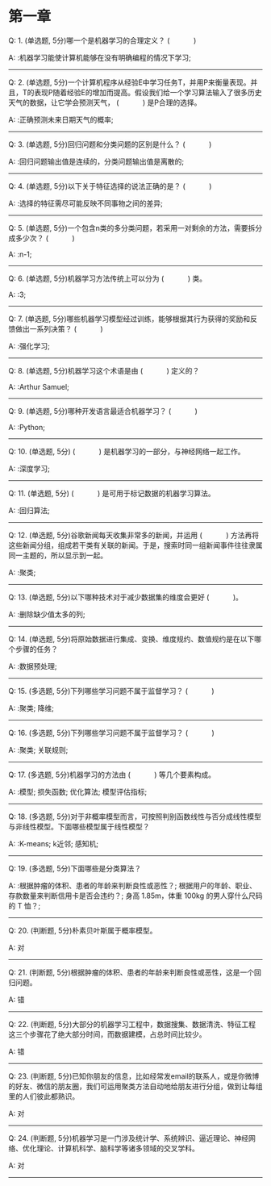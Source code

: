 # 第一章

Q: 1. (单选题, 5分)‏哪一个是机器学习的合理定义？ (            )

A: :机器学习能使计算机能够在没有明确编程的情况下学习;

------
Q: 2. (单选题, 5分)一个计算机程序从经验E中学习任务T，并用P来衡量表现。并且，T的表现P随着经验E的增加而提高。假设我们给一个学习算法输入了很多历史天气的数据，让它学会预测‏天气， (            ) 是P合理的选择。

A: :正确预测未来日期天气的概率;

------
Q: 3. (单选题, 5分)‌回归问题和分类问题的区别是什么？​ (            )

A: :回归问题输出值是连续的，分类问题输出值是离散的;

------
Q: 4. (单选题, 5分)‏以下关于特征选择的说法正确的是？​ (            )

A: :选择的特征需尽可能反映不同事物之间的差异;

------
Q: 5. (单选题, 5分)‏一个包含n类的多分类问题，若采用一对剩余的方法，需要拆分成多少次？ (            )

A: :n-1;

------
Q: 6. (单选题, 5分)​机器学习方法传统上可以分为 (            ) 类。

A: :3;

------
Q: 7. (单选题, 5分)‌哪些机器学习模型经过训练，能够根据其行为获得的奖励和反馈做出一系列决策？ (            )

A: :强化学习;

------
Q: 8. (单选题, 5分)‍机器学习这个术语是由 (            ) 定义的？

A: :Arthur Samuel;

------
Q: 9. (单选题, 5分)​哪种开发语言最适合机器学习？ (            ) ​

A: :Python;

------
Q: 10. (单选题, 5分)​ (            ) 是机器学习的一部分，与神经网络一起工作。​

A: :深度学习;

------
Q: 11. (单选题, 5分)‍ (            ) 是可用于标记数据的机器学习算法。​

A: :回归算法;

------
Q: 12. (单选题, 5分)‍谷歌新闻每天收集非常多的新闻，并运用 (            ) 方法再将这些新闻分组，组成若干类有关联的新闻。于是，搜索时同一组新闻事件往往隶属同一主题的，所以显示到一起。‏

A: :聚类;

------
Q: 13. (单选题, 5分)以下哪种技术对于减少数据集的维度会更好 (            )。

A: :删除缺少值太多的列;

------
Q: 14. (单选题, 5分)将原始数据进行集成、变换、维度规约、数值规约是在以下哪个步骤的任务？

A: :数据预处理;

------
Q: 15. (多选题, 5分)下列哪些学习问题不属于监督学习？ (            )

A: :聚类; 降维;

------
Q: 16. (多选题, 5分)‏‍下列哪些学习问题不属于监督学习？ (            ) ​

A: :聚类; 关联规则;

------
Q: 17. (多选题, 5分)‎机器学习的方法由 (            ) 等几个要素构成。

A: :模型; 损失函数; 优化算法; 模型评估指标;

------
Q: 18. (多选题, 5分)‌对于非概率模型而言，可按照判别函数线性与否分成线性模型与非线性模型。下面哪些模型属于线性模型？‏

A: :K-means; k近邻; 感知机;

------
Q: 19. (多选题, 5分)‎下面哪些是分类算法？

A: :根据肿瘤的体积、患者的年龄来判断良性或恶性？; 根据用户的年龄、职业、存款数量来判断信用卡是否会违约？; 身高 1.85m，体重 100kg 的男人穿什么尺码的 T 恤？;

------
Q: 20. (判断题, 5分)‎朴素贝叶斯属于概率模型。‎

A: 对

------
Q: 21. (判断题, 5分)‌根据肿瘤的体积、患者的年龄来判断良性或恶性，这是一个回归问题。

A: 错

------
Q: 22. (判断题, 5分)大部分的机器学习工程中，数据搜集、数据清洗、特征工程这三个步骤花了绝大部分时间，而数据建模，占总时间比较少。

A: 错

------
Q: 23. (判断题, 5分)‎已知你朋友的信息，比如经常发email的联系人，或是你微博的好友、微信的朋友圈，我们可运用聚类方法自动地给朋友进行分组，做到让每组里的人们彼此都熟识。‎

A: 对

------
Q: 24. (判断题, 5分)机器学习是一门涉及统计学、系统辨识、逼近理论、神经网络、优化理论、计算机科学、脑科学等诸多领域的交叉学科。


A: 对

------

